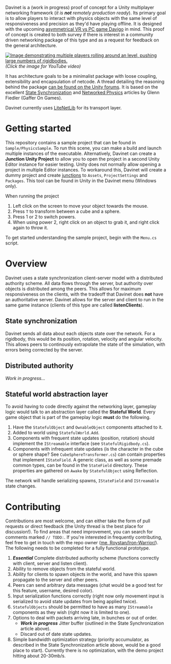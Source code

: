 Davinet is a (work in progress) proof of concept for a Unity multiplayer networking framework (*it is **not** remotely production ready*). Its primary goal is to allow players to interact with physics objects with the same level of responsiveness and precision as they'd have playing offline.
It is designed with the upcoming [asymmetrical VR vs PC game Davigo](https://www.youtube.com/watch?v=Eoxb8ALHkZA) in mind. This proof of concept is created to both survey if there is interest in a community driven networking package of this type and as a request for feedback on the general architecture.

[![Image demonstrating multiple players rolling around an level, pushing large numbers of rigidbodies.](https://i.imgur.com/Es8218L.png)](https://www.youtube.com/watch?v=rhJAC_x3KQE)
*(Click the image for YouTube video)*

It has architecture goals to be a minimalist package with loose coupling, extensibility and encapsulation of netcode. A thread detailing the reasoning behind the package [can be found on the Unity forums](https://forum.unity.com/threads/community-project-for-physics-based-games-and-networking-vr-use-case.886756/). It is based on the excellent [State Synchronization](https://gafferongames.com/post/state_synchronization/) and [Networked Physics](https://gafferongames.com/post/networked_physics_in_virtual_reality/) articles by Glenn Fiedler (Gaffer On Games).

Davinet currently uses [LiteNetLib](https://github.com/RevenantX/LiteNetLib) for its transport layer.

# Getting started
This repository contains a sample project that can be found in `Sample/PhysicsSample`. To run this scene, you can make a build and launch multiple instances of the executable. Alternatively, Davinet can create a **Junction Unity Project** to allow you to open the project in a second Unity Editor instance for easier testing. Unity does not normally allow opening a project in multiple Editor instances. To workaround this, Davinet will create a dummy project and create [junctions](https://docs.microsoft.com/en-us/windows/win32/fileio/hard-links-and-junctions) to `Assets`, `ProjectSettings` and `Packages`. This tool can be found in Unity in the Davinet menu (Windows only).

When running the project
1. Left click on the screen to move your object towards the mouse.
2. Press `T` to transform between a cube and a sphere.
3. Press 1 or 2 to switch powers.
4. When using power 2, right click on an object to grab it, and right click again to throw it.

To get started understanding the sample project, begin with the `Menu.cs` script.

# Overview
Davinet uses a state synchronization client-server model with a distributed authority scheme. All data flows through the server, but authority over objects is distributed among the peers. This allows for maximum responsiveness on the clients, with the tradeoff that Davinet does **not** have an authoritative server. Davinet allows for the server and client to run in the same game instance (clients of this type are called **listenClients**).

## State synchronization
Davinet sends all data about each objects state over the network. For a rigidbody, this would be its position, rotation, velocity and angular velocity. This allows peers to continously extrapolate the state of the simulation, with errors being corrected by the server.

## Distributed authority
*Work in progress...*

## Stateful world abstraction layer
To avoid having to code directly against the networking layer, gameplay logic would talk to an abstraction layer called the **Stateful World**. Every game object that is part of the gameplay logic **must** do the following.
1. Have the `StatefulObject` and `OwnableObject` components attached to it.
2. Added to world using `StatefulWorld.Add`.
2. Components with frequent state updates (position, rotation) should implement the `IStreamable` interface (see `StatefulRigidbody.cs`).
3. Components with infrequent state updates (is the character in the cube or sphere shape? See `CubeSphereTransformer.cs`) can contain properties that implement `IStateField`. A generic class, as well as some premade common types, can be found in the `StateField` directory. These properties are gathered on `Awake` by `StatefulObject` using Reflection.

The network will handle serializing spawns, `IStateField` and `IStreamable` state changes.

# Contributing

Contributions are most welcome, and can either take the form of pull requests or direct feedback (the Unity thread is the best place for discussion!). To find areas that need improvement, you can search for comments marked `// TODO:`. If you're interested in frequently contributing, feel free to get in touch with the repo owner ([me, Roystan/Iron-Warrior/](https://github.com/IronWarrior)). The following needs to be completed for a fully functional prototype.

1. ***Essential*** Complete distributed authority scheme (functions correctly with client, server and listen client).
2. Ability to remove objects from the stateful world.
3. Ability for clients to spawn objects in the world, and have this spawn propagate to the server and other peers.
4. Peers can send arbitrary data messages (chat would be a good test for this feature, username, desired color).
5. Input serialization functions correctly (right now only movement input is serialized to avoid state updates from being applied twice).
6. `StatefulObjects` should be permitted to have as many `IStreamable` components as they wish (right now it is limited to one).
7. Options to deal with packets arriving late, in bunches or out of order.
    * ***Work in progress*** Jitter buffer (outlined in the State Synchronization article above).
    * Discard out of date state updates.
8. Simple bandwidth optimization strategy (priority accumulator, as described in the State Synchronization article above, would be a good place to start). Currently there is no optimization, with the demo project hitting about 20-30mb/s.
